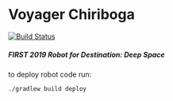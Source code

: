 # Voyager Chiriboga
[![Build Status](https://travis-ci.com/rambots/Voyager-Chiriboga.svg?branch=arm)](https://travis-ci.com/rambots/Voyager-Chiriboga)

##### FIRST 2019 Robot for Destination: Deep Space

to deploy robot code run:

```
./gradlew build deploy
```
